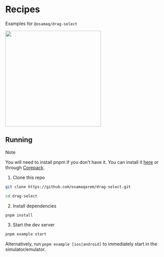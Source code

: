 # Recipes

Examples for `@osamaq/drag-select`

<img src="https://github.com/user-attachments/assets/df87a08d-78f1-460c-87ac-e5a2c64bb6e9" width="300px" />

## Running

> [!Note]
> You will need to install pnpm if you don't have it.
> You can install it [here](https://pnpm.io/installation) or through [Corepack](https://www.totaltypescript.com/how-to-use-corepack).

1. Clone this repo

```sh
git clone https://github.com/osamaqarem/drag-select.git
```

```sh
cd drag-select
```

2. Install dependencies

```sh
pnpm install
```

3. Start the dev server

```sh
pnpm example start
```

Alternatively, run `pnpm example [ios|android]` to immediately start in the simulator/emulator.